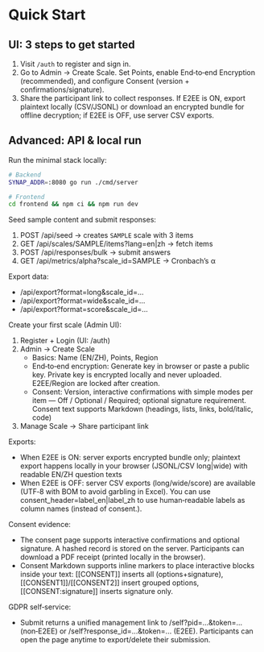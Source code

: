 # Quick Start

## UI: 3 steps to get started

1) Visit `/auth` to register and sign in.
2) Go to Admin → Create Scale. Set Points, enable End‑to‑end Encryption (recommended), and configure Consent (version + confirmations/signature).
3) Share the participant link to collect responses. If E2EE is ON, export plaintext locally (CSV/JSONL) or download an encrypted bundle for offline decryption; if E2EE is OFF, use server CSV exports.

## Advanced: API & local run

Run the minimal stack locally:

```bash
# Backend
SYNAP_ADDR=:8080 go run ./cmd/server

# Frontend
cd frontend && npm ci && npm run dev
```

Seed sample content and submit responses:

1. POST /api/seed → creates `SAMPLE` scale with 3 items
2. GET /api/scales/SAMPLE/items?lang=en|zh → fetch items
3. POST /api/responses/bulk → submit answers
4. GET /api/metrics/alpha?scale_id=SAMPLE → Cronbach’s α

Export data:
- /api/export?format=long&scale_id=...
- /api/export?format=wide&scale_id=...
- /api/export?format=score&scale_id=...

Create your first scale (Admin UI):

1) Register + Login (UI: /auth)
2) Admin → Create Scale
   - Basics: Name (EN/ZH), Points, Region
   - End‑to‑end encryption: Generate key in browser or paste a public key. Private key is encrypted locally and never uploaded. E2EE/Region are locked after creation.
   - Consent: Version, interactive confirmations with simple modes per item — Off / Optional / Required; optional signature requirement. Consent text supports Markdown (headings, lists, links, bold/italic, code)
3) Manage Scale → Share participant link

Exports:
- When E2EE is ON: server exports encrypted bundle only; plaintext export happens locally in your browser (JSONL/CSV long|wide) with readable EN/ZH question texts
- When E2EE is OFF: server CSV exports (long/wide/score) are available (UTF‑8 with BOM to avoid garbling in Excel). You can use consent_header=label_en|label_zh to use human‑readable labels as column names (instead of consent.<key>).

Consent evidence:
- The consent page supports interactive confirmations and optional signature. A hashed record is stored on the server. Participants can download a PDF receipt (printed locally in the browser).
- Consent Markdown supports inline markers to place interactive blocks inside your text: [[CONSENT]] inserts all (options+signature), [[CONSENT1]]/[[CONSENT2]] insert grouped options, [[CONSENT:signature]] inserts signature only.

GDPR self‑service:
- Submit returns a unified management link to /self?pid=...&token=... (non‑E2EE) or /self?response_id=...&token=... (E2EE). Participants can open the page anytime to export/delete their submission.

